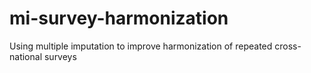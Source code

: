# mi-survey-harmonization
Using multiple imputation to improve harmonization of repeated cross-national surveys

